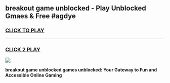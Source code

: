 
## breakout game unblocked - Play Unblocked Gmaes & Free #agdye
<h3>
<a href="https://premium.freeplayer.one?title=breakout_game_unblocked&ref=03M">CLICK TO PLAY</a></h3>
<hr>

<h3>
<a href="https://premium.freeplayer.one?title=breakout_game_unblocked&ref=03M">CLICK 2 PLAY</a>
  
</h3>

<a href="https://premium.freeplayer.one?title=breakout_game_unblocked&ref=03M"><img src="https://clearcache.store/games.png"></a>


**breakout game unblocked games unblocked: Your Gateway to Fun and Accessible Online Gaming**
